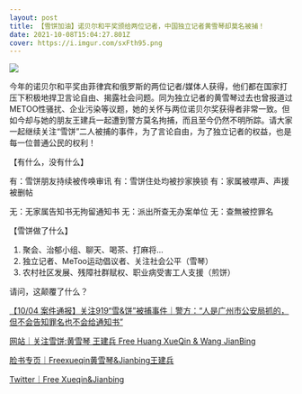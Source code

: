 ```yaml
---
layout: post
title: 【雪饼加油】诺贝尔和平奖颁给两位记者，中国独立记者黄雪琴却莫名被捕！
date: 2021-10-08T15:04:27.801Z
cover: https://i.imgur.com/sxFth95.png
---
```

![](https://i.imgur.com/sxFth95.png)

今年的诺贝尔和平奖由菲律宾和俄罗斯的两位记者/媒体人获得，他们都在国家打压下积极地捍卫言论自由、揭露社会问题。同为独立记者的黄雪琴过去也曾报道过METOO性骚扰、企业污染等议题，她的关怀与两位诺贝尔奖获得者非常一致。但如今却与她的朋友王建兵一起遭到警方莫名拘捕，而且至今仍然不明所踪。请大家一起继续关注“雪饼”二人被捕的事件，为了言论自由，为了独立记者的权益，也是每一位普通公民的权利！

<!--more-->

【有什么，没有什么】

有：雪饼朋友持续被传唤审讯
有：雪饼住处均被抄家换锁
有：家属被噤声、声援被删帖

无：无家属告知书无拘留通知书
无：派出所查无办案单位
无：查無被控罪名

【雪饼做了什么】

1. 聚会、治郁小组、聊天、喝茶、打麻将...
2. 独立记者、MeToo运动倡议者、关注社会公平（雪琴）
3. 农村社区发展、残障社群赋权、职业病受害工人支援（煎饼）

请问，这颠覆了什么？

[【10/04 案件通报】关注919“雪&饼”被捕事件｜警方：“人是广州市公安局抓的，但不会告知罪名也不会给通知书”](/2021/10/04/1004report/)

[网站｜关注雪饼:黄雪琴 王建兵 Free Huang XueQin & Wang JianBing](https://freexqjb.netlify.app/)

[脸书专页｜Freexueqin黄雪琴&Jianbing王建兵](https://www.facebook.com/Freexueqinjianbing)

[Twitter｜Free Xueqin&Jianbing](https://twitter.com/freeXueBing)
